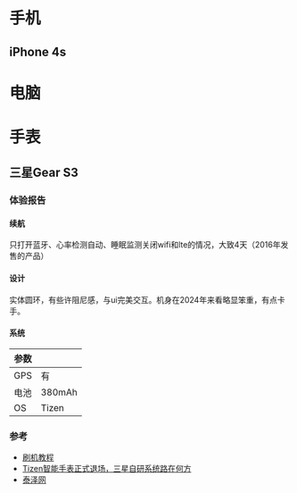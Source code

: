 # 手机

## iPhone 4s

# 电脑


# 手表


## 三星Gear S3

### 体验报告
#### 续航
只打开蓝牙、心率检测自动、睡眠监测关闭wifi和lte的情况，大致4天（2016年发售的产品）
#### 设计
实体圆环，有些许阻尼感，与ui完美交互。机身在2024年来看略显笨重，有点卡手。
#### 系统




| 参数      |  |
| ----------- | ----------- |
| GPS      | 有       |
| 电池 | 380mAh |
| OS | Tizen |


### 参考


- [刷机教程](https://www.ithome.com/0/280/501.htm)
- [Tizen智能手表正式退场，三星自研系统路在何方](https://www.36kr.com/p/2829465635571973)
- [泰泽网](http://www.tizennet.com/)